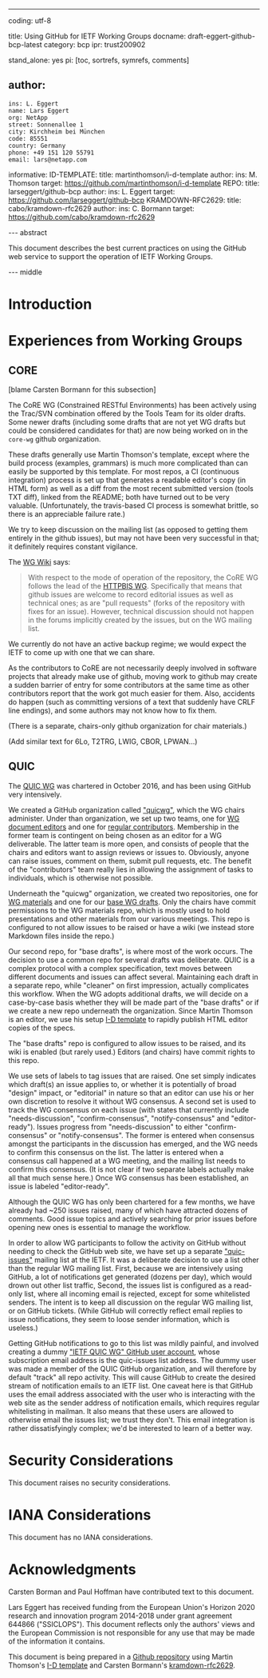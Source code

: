 ---
coding: utf-8

title: Using GitHub for IETF Working Groups
docname: draft-eggert-github-bcp-latest
category: bcp
ipr: trust200902

stand_alone: yes
pi: [toc, sortrefs, symrefs, comments]

author:
  -
    ins: L. Eggert
    name: Lars Eggert
    org: NetApp
    street: Sonnenallee 1
    city: Kirchheim bei München
    code: 85551
    country: Germany
    phone: +49 151 120 55791
    email: lars@netapp.com


informative:
    ID-TEMPLATE:
        title: martinthomson/i-d-template
        author:
            ins: M. Thomson
        target: https://github.com/martinthomson/i-d-template
    REPO:
        title: larseggert/github-bcp
        author:
            ins: L. Eggert
        target: https://github.com/larseggert/github-bcp
    KRAMDOWN-RFC2629:
        title: cabo/kramdown-rfc2629
        author:
            ins: C. Bormann
        target: https://github.com/cabo/kramdown-rfc2629


--- abstract

This document describes the best current practices on using the GitHub web
service to support the operation of IETF Working Groups.

--- middle

# Introduction

# Experiences from Working Groups

<!-- ## HTTPBIS -->

<!-- ## TLS -->

<!-- ## ACME -->

## CORE

\[blame Carsten Bormann for this subsection]

The CoRE WG (Constrained RESTful Environments) has been actively using
the Trac/SVN combination offered by the Tools Team for its older
drafts.
Some newer drafts (including some drafts that are not yet WG drafts
but could be considered candidates for that) are now being worked on
in the `core-wg` github organization.

These drafts generally use Martin Thomson's template, except where the
build process (examples, grammars) is much more complicated than can
easily be supported by this template.
For most repos, a CI (continuous integration) process is set up that
generates a readable editor's copy (in HTML form) as well as a diff
from the most recent submitted version (tools TXT diff), linked from
the README; both have turned out to be very valuable.  (Unfortunately, the
travis-based CI process is somewhat brittle, so there is an
appreciable failure rate.)

We try to keep discussion on the mailing list (as opposed to getting
them entirely in the github issues), but may not have been very
successful in that; it definitely requires constant vigilance.

The [WG Wiki](https://trac.ietf.org/trac/core/wiki) says:

> With respect to the mode of operation of the repository, the CoRE WG
> follows the lead of the [HTTPBIS WG](http://httpwg.org/). Specifically
> that means that github issues are welcome to record editorial issues
> as well as technical ones; as are "pull requests" (forks of the
> repository with fixes for an issue). However, technical discussion
> should not happen in the forums implicitly created by the issues,
> but on the WG mailing list.

We currently do not have an active backup regime; we would expect the
IETF to come up with one that we can share.

As the contributors to CoRE are not necessarily deeply involved in
software projects that already make use of github, moving work to
github may create a sudden barrier of entry for some contributors at
the same time as other contributors report that
the work got much easier for them.
Also, accidents do happen (such as committing versions of a text that
suddenly have CRLF line endings), and some authors may not know how to
fix them.

(There is a separate, chairs-only github organization for chair materials.)

(Add similar text for 6Lo, T2TRG, LWIG, CBOR, LPWAN...)


## QUIC

The [QUIC WG](https://datatracker.ietf.org/wg/quic/charter/) was chartered in
October 2016, and has been using GitHub very intensively.

We created a GitHub organization called ["quicwg"](https://github.com/quicwg),
which the WG chairs administer. Under than organization, we set up two teams,
one for [WG document editors](https://github.com/orgs/quicwg/teams/editors) and
one for [regular
contributors](https://github.com/orgs/quicwg/teams/contributors). Membership in
the former team is contingent on being chosen as an editor for a WG deliverable.
The latter team is more open, and consists of people that the chairs and editors
want to assign reviews or issues to. Obviously, anyone can raise issues, comment
on them, submit pull requests, etc. The benefit of the "contributors" team
really lies in allowing the assignment of tasks to individuals, which is
otherwise not possible.

Underneath the "quicwg" organization, we created two repositories, one for [WG
materials](https://github.com/quicwg/wg-materials) and one for our [base WG
drafts](https://github.com/quicwg/base-drafts). Only the chairs have commit
permissions to the WG materials repo, which is mostly used to hold presentations
and other materials from our various meetings. This repo is configured to not
allow issues to be raised or have a wiki (we instead store Markdown files inside
the repo.)

Our second repo, for "base drafts", is where most of the work occurs. The
decision to use a common repo for several drafts was deliberate. QUIC is a
complex protocol with a complex specification, text moves between different
documents and issues can affect several. Maintaining each draft in a separate
repo, while "cleaner" on first impression, actually complicates this workflow.
When the WG adopts additional drafts, we will decide on a case-by-case basis
whether they will be made part of the "base drafts" or if we create a new repo
underneath the organization. Since Martin Thomson is an editor, we use his setup
[I-D template](#ID-TEMPLATE) to rapidly publish HTML editor copies of the specs.

The "base drafts" repo is configured to allow issues to be raised, and its wiki
is enabled (but rarely used.) Editors (and chairs) have commit rights to this
repo.

We use sets of labels to tag issues that are raised. One set simply indicates
which draft(s) an issue applies to, or whether it is potentially of broad
"design" impact, or "editorial" in nature so that an editor can use his or her
own discretion to resolve it without WG consensus. A second set is used to track
the WG consensus on each issue (with states that currently include
"needs-discussion", "confirm-consensus", "notify-consensus" and "editor-ready").
Issues progress from "needs-discussion" to either "confirm-consensus" or
"notify-consensus". The former is entered when consensus amongst the
participants in the discussion has emerged, and the WG needs to confirm this
consensus on the list. The latter is entered when a consensus call happened at a
WG meeting, and the mailing list needs to confirm this consensus. (It is not
clear if two separate labels actually make all that much sense here.) Once WG
consensus has been established, an issue is labeled "editor-ready".

Although the QUIC WG has only been chartered for a few months, we have already
had ~250 issues raised, many of which have attracted dozens of comments. Good
issue topics and actively searching for prior issues before opening new ones is
essential to manage the workflow.

In order to allow WG participants to follow the activity on GitHub without
needing to check the GitHub web site, we have set up a separate
["quic-issues"](https://www.ietf.org/mailman/listinfo/quic-issues) mailing list
at the IETF. It was a deliberate decision to use a list other than the regular
WG mailing list. First, because we are intensively using GitHub, a lot of
notifications get generated (dozens per day), which would drown out other list
traffic, Second, the issues list is configured as a read-only list, where all
incoming email is rejected, except for some whitelisted senders. The intent is
to keep all discussion on the regular WG mailing list, or on GitHub tickets.
(While GitHub will correctly reflect email replies to issue notifications, they
seem to loose sender information, which is useless.)

Getting GitHub notifications to go to this list was mildly painful, and involved
creating a dummy ["IETF QUIC WG" GitHub user
account](https://github.com/orgs/quicwg/people/quic-issues), whose subscription
email address is the quic-issues list address. The dummy user was made a member
of the QUIC GitHub organization, and will therefore by default "track" all repo
activity. This will cause GitHub to create the desired stream of notification
emails to an IETF list. One caveat here is that GitHub uses the email address
associated with the user who is interacting with the web site as the sender
address of notification emails, which requires regular whitelisting in mailman.
It also means that these users are allowed to otherwise email the issues list;
we trust they don't. This email integration is rather dissatisfyingly complex;
we'd be interested to learn of a better way.


# Security Considerations

This document raises no security considerations.


# IANA Considerations

This document has no IANA considerations.


# Acknowledgments

Carsten Borman and Paul Hoffman have contributed text to this document.

Lars Eggert has received funding from the European Union's Horizon 2020 research
and innovation program 2014-2018 under grant agreement 644866 ("SSICLOPS"). This
document reflects only the authors' views and the European Commission is not
responsible for any use that may be made of the information it contains.

This document is being prepared in a [Github repository](#REPO) using Martin
Thomson's [I-D template](#ID-TEMPLATE) and Carsten Bormann's
[kramdown-rfc2629](#KRAMDOWN-RFC2629).
